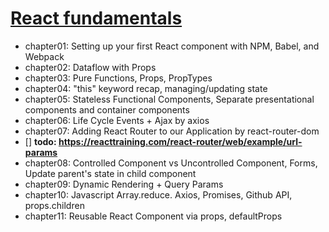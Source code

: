 # [React fundamentals](https://github.com/ReactTraining)

* chapter01: Setting up your first React component with NPM, Babel, and Webpack
* chapter02: Dataflow with Props
* chapter03: Pure Functions, Props, PropTypes
* chapter04: "this" keyword recap, managing/updating state
* chapter05: Stateless Functional Components, Separate presentational components and container components
* chapter06: Life Cycle Events + Ajax by axios
* chapter07: Adding React Router to our Application by react-router-dom
* [] **todo: https://reacttraining.com/react-router/web/example/url-params**
* chapter08: Controlled Component vs Uncontrolled Component, Forms, Update parent's state in child component
* chapter09: Dynamic Rendering + Query Params
* chapter10: Javascript Array.reduce. Axios, Promises, Github API, props.children
* chapter11: Reusable React Component via props, defaultProps
